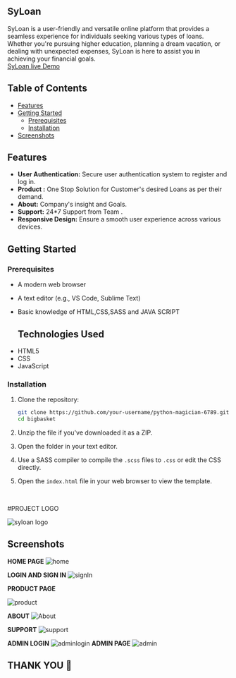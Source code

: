 ## SyLoan
SyLoan is a user-friendly and versatile online platform that provides a seamless experience for individuals seeking various types of loans. Whether you're pursuing higher education, planning a dream vacation, or dealing with unexpected expenses, SyLoan is here to assist you in achieving your financial goals.
 <br>
 [SyLoan live Demo](magenta-meringue-b52852.netlify.app/)


## Table of Contents
- [Features](#features)
- [Getting Started](#getting-started)
  - [Prerequisites](#prerequisites)
  - [Installation](#installation)
- [Screenshots](#Screenshots)

## Features

- **User Authentication:** Secure user authentication system to register and log in.
- **Product :** One Stop Solution for Customer's desired Loans as per their demand.
- **About:** Company's insight and Goals.
- **Support:** 24*7 Support from Team .
- **Responsive Design:** Ensure a smooth user experience across various devices.


## Getting Started

### Prerequisites
- A modern web browser
- A text editor (e.g., VS Code, Sublime Text)
- Basic knowledge of HTML,CSS,SASS and JAVA SCRIPT

  ## Technologies Used
<ul>
<li>HTML5</li>
<li>CSS</li>
<li>JavaScript</li> 
</ul>

### Installation

1. Clone the repository:

   ```bash
   git clone https://github.com/your-username/python-magician-6789.git
   cd bigbasket
2. Unzip the file if you've downloaded  it as a ZIP.
3. Open the folder in your text editor.
4. Use a SASS compiler to compile the `.scss` files to `.css` or edit the CSS directly.
5. Open the `index.html` file in your web browser to view the template.

   <br>

#PROJECT LOGO
<br>

![syloan logo](https://github.com/heyyrahul/python-magician-6789/assets/79692865/137f6416-f173-4328-987f-aa36d3ef86f3)

## Screenshots
**HOME PAGE**
![home](https://github.com/heyyrahul/python-magician-6789/assets/79692865/9cb54155-e55d-4202-8f02-b69a48e7b6c8)


**LOGIN AND SIGN IN**
![signIn](https://github.com/heyyrahul/python-magician-6789/assets/79692865/cb3bef7a-79bf-4edf-ba35-d7e7503dbdd4)



**PRODUCT PAGE**

![product](https://github.com/heyyrahul/python-magician-6789/assets/79692865/2eb0890f-1c19-45fc-a674-964df2978527)



**ABOUT**
![About](https://github.com/heyyrahul/python-magician-6789/assets/79692865/312e668b-561a-4a2f-bb9b-4f9805feafa2)


**SUPPORT**
![support](https://github.com/heyyrahul/python-magician-6789/assets/79692865/827e6044-574b-4e2d-bc45-0f382eda0e11)

**ADMIN LOGIN**
![adminlogin](https://github.com/heyyrahul/python-magician-6789/assets/79692865/3b1e8269-4e35-42a2-9898-db793a9c0199)
**ADMIN PAGE**
![admin](https://github.com/heyyrahul/python-magician-6789/assets/79692865/d89a69d9-3b2a-4e15-8a94-dbc79f351e9f)


## THANK YOU 🙏

